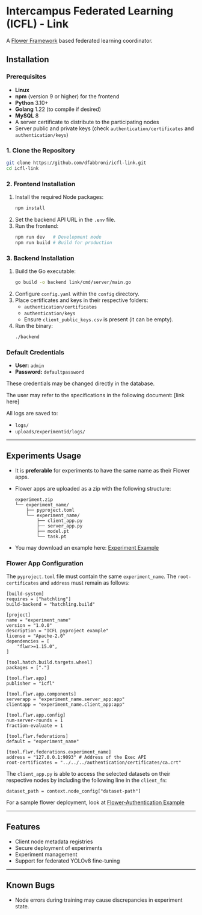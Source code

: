 # Intercampus Federated Learning (ICFL) - Link

A [Flower Framework](https://github.com/adap/flower) based federated learning coordinator.

## Installation

### Prerequisites
- **Linux**
- **npm** (version 9 or higher) for the frontend
- **Python** 3.10+
- **Golang** 1.22 (to compile if desired)
- **MySQL** 8
- A server certificate to distribute to the participating nodes
- Server public and private keys (check `authentication/certificates` and `authentication/keys`)

### 1. Clone the Repository
```sh
git clone https://github.com/dfabbroni/icfl-link.git
cd icfl-link
```

### 2. Frontend Installation
1. Install the required Node packages:
   ```sh
   npm install
   ```
2. Set the backend API URL in the `.env` file.
3. Run the frontend:
   ```sh
   npm run dev   # Development mode
   npm run build # Build for production
   ```

### 3. Backend Installation
1. Build the Go executable:
   ```sh
   go build -o backend link/cmd/server/main.go
   ```
2. Configure `config.yaml` within the `config` directory.
3. Place certificates and keys in their respective folders:
   - `authentication/certificates`
   - `authentication/keys`
   - Ensure `client_public_keys.csv` is present (it can be empty).
4. Run the binary:
   ```sh
   ./backend
   ```

### Default Credentials
- **User:** `admin`
- **Password:** `defaultpassword`
  
These credentials may be changed directly in the database.

The user may refer to the specifications in the following document: [link here]

All logs are saved to:
- `logs/`
- `uploads/experimentid/logs/`

---
## Experiments Usage

- It is **preferable** for experiments to have the same name as their Flower apps.
- Flower apps are uploaded as a zip with the following structure:
  ```
  experiment.zip
  └── experiment_name/
      ├── pyproject.toml
      └── experiment_name/
          ├── client_app.py
          ├── server_app.py
          ├── model.pt
          └── task.pt
  ```

- You may download an example here: [Experiment Example](https://utpac-my.sharepoint.com/:u:/g/personal/david_fabbroni_utp_ac_pa/EasbsUyD2M5Mn3_hC6FREh0BxFaX01rg9u78VLxp25agCw?e=MQ0a2W)

### Flower App Configuration
The `pyproject.toml` file must contain the same `experiment_name`. The `root-certificates` and `address` must remain as follows:

```
[build-system]
requires = ["hatchling"]
build-backend = "hatchling.build"

[project]
name = "experiment_name"
version = "1.0.0"
description = "ICFL pyproject example"
license = "Apache-2.0"
dependencies = [
    "flwr>=1.15.0",
]

[tool.hatch.build.targets.wheel]
packages = ["."]

[tool.flwr.app]
publisher = "icfl"

[tool.flwr.app.components]
serverapp = "experiment_name.server_app:app"
clientapp = "experiment_name.client_app:app"

[tool.flwr.app.config]
num-server-rounds = 1
fraction-evaluate = 1

[tool.flwr.federations]
default = "experiment_name"

[tool.flwr.federations.experiment_name]
address = "127.0.0.1:9093" # Address of the Exec API
root-certificates = "../../../authentication/certificates/ca.crt"
```

The `client_app.py` is able to access the selected datasets on their respective nodes by including the following line in the `client_fn`:

```
dataset_path = context.node_config["dataset-path"]
```

For a sample flower deployment, look at 
[Flower-Authentication Example](https://github.com/adap/flower/tree/40f8a4a981967e67e3e3bac5f1ef7958a854ef45/examples/flower-authentication)

---
## Features
- Client node metadata registries
- Secure deployment of experiments
- Experiment management
- Support for federated YOLOv8 fine-tuning

---
## Known Bugs
- Node errors during training may cause discrepancies in experiment state.

